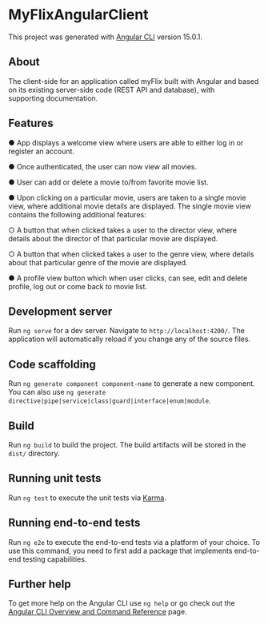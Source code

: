 # MyFlixAngularClient



This project was generated with [Angular CLI](https://github.com/angular/angular-cli) version 15.0.1.

## About
The client-side for an application called myFlix built with Angular and based on its existing server-side code (REST API and database), with supporting documentation.

## Features
● App displays a welcome view where users are able to either log in or register an account.

● Once authenticated, the user can now view all movies.

● User can add or delete a movie to/from favorite movie list.

● Upon clicking on a particular movie, users are taken to a single movie view, where additional movie details are displayed. The single movie view contains the following additional features: 

○ A button that when clicked takes a user to the director view, where details about the director of that particular movie are displayed. 

○ A button that when clicked takes a user to the genre view, where details about that particular genre of the movie are displayed.

● A profile view button which when user clicks, can see, edit and delete profile, log out or come back to movie list.

## Development server

Run `ng serve` for a dev server. Navigate to `http://localhost:4200/`. The application will automatically reload if you change any of the source files.

## Code scaffolding

Run `ng generate component component-name` to generate a new component. You can also use `ng generate directive|pipe|service|class|guard|interface|enum|module`.

## Build

Run `ng build` to build the project. The build artifacts will be stored in the `dist/` directory.

## Running unit tests

Run `ng test` to execute the unit tests via [Karma](https://karma-runner.github.io).

## Running end-to-end tests

Run `ng e2e` to execute the end-to-end tests via a platform of your choice. To use this command, you need to first add a package that implements end-to-end testing capabilities.

## Further help

To get more help on the Angular CLI use `ng help` or go check out the [Angular CLI Overview and Command Reference](https://angular.io/cli) page.
